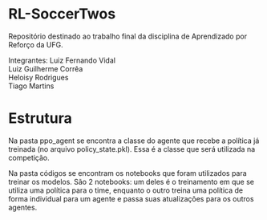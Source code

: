 # RL-SoccerTwos
Repositório destinado ao trabalho final da disciplina de Aprendizado por Reforço da UFG. <br>

Integrantes:
Luiz Fernando Vidal <br>
Luiz Guilherme Corrêa <br>
Heloisy Rodrigues <br>
Tiago Martins <br>

# Estrutura

Na pasta ppo_agent se encontra a classe do agente que recebe a política já treinada (no arquivo policy_state.pkl). Essa é a classe que será utilizada na competição. <br>

Na pasta códigos se encontram os notebooks que foram utilizados para treinar os modelos. São 2 notebooks: um deles é o treinamento em que se utiliza uma política para o time, enquanto o outro treina uma política de forma individual para um agente e passa suas atualizações para os outros agentes.
